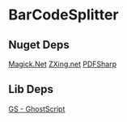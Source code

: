 ﻿# BarCodeSplitter

## Nuget Deps
[Magick.Net](https://github.com/dlemstra/Magick.NET)
[ZXing.net](https://www.nuget.org/packages/ZXing.Net/)
[PDFSharp](http://www.pdfsharp.net/NuGetPackage_PDFsharp-MigraDoc-gdi.ashx)

## Lib Deps
[GS - GhostScript](https://www.ghostscript.com/)